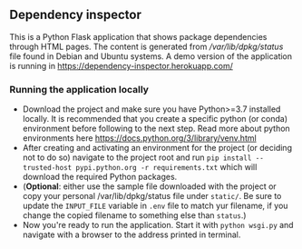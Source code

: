 
## Dependency inspector
This is a Python Flask application that shows package dependencies through HTML pages. The content is generated from */var/lib/dpkg/status* file found in Debian and Ubuntu systems. A demo version of the application is running in https://dependency-inspector.herokuapp.com/

### Running the application locally
  - Download the project and make sure you have Python>=3.7 installed locally. It is recommended that you create a specific python (or conda) environment before following to the next step. Read more about python environments here https://docs.python.org/3/library/venv.html
  - After creating and activating an environment for the project (or deciding not to do so) navigate to the project root and run 
  ```pip install --trusted-host pypi.python.org -r requirements.txt``` 
  which will download the required Python packages.
  - (**Optional**: either use the sample file downloaded with the project or copy your personal /var/lib/dpkg/status file under `static/`. Be sure to update the `INPUT_FILE` variable in `.env` file to match yur filename, if you change the copied filename to something else than `status`.)
  - Now you're ready to run the application. Start it with `python wsgi.py` and navigate with a browser to the address printed in terminal. 
